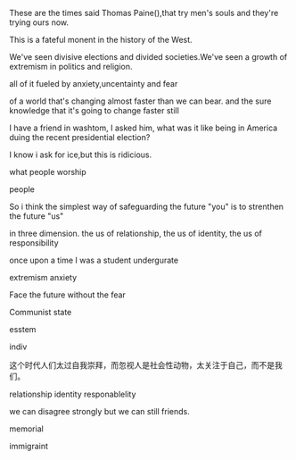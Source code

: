 These are the times said Thomas Paine(),that try men's souls  and they're trying ours now.

This is a fateful monent in the history of the West. 

We've seen divisive elections and divided societies.We've seen a growth of extremism in politics and religion.

all of it fueled by anxiety,uncentainty and fear

of a world that's changing almost faster than we can bear. and the sure knowledge that it's going to change faster still

I have a friend in washtom, I asked him, what was it like being in America duing the recent presidential election?

I know i ask for ice,but this is ridicious.

what people worship

people 

So i think the simplest way of safeguarding the future "you" is to strenthen the future "us"

in three dimension. the us of relationship, the us of identity, the us of responsibility

once upon a time  I was a student undergurate

extremism anxiety 

Face the future without the fear

Communist state 

esstem

indiv

这个时代人们太过自我崇拜，而忽视人是社会性动物，太关注于自己，而不是我们。

relationship identity responablelity

we can disagree strongly but we can still friends.

memorial

immigraint

